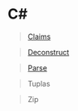 # C#

> [Claims](https://github.com/marcelobarbieri/c-sharp/tree/main/claims)

> [Deconstruct](https://github.com/marcelobarbieri/c-sharp/tree/main/deconstruct)

> [Parse](https://github.com/marcelobarbieri/c-sharp/tree/main/parse)

> Tuplas

> Zip
